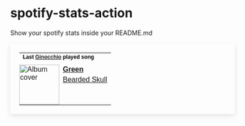 # spotify-stats-action
Show your spotify stats inside your README.md


<!-- START_SECTION: Spotify Stats -->
<table style="border: none; padding: 20px; box-shadow: 0px 4px 12px rgba(0, 0, 0, 0.1); max-width: 100%; font-family: Arial, sans-serif;">
  <tr>
    <td colspan="2" style="padding-bottom: 10px;">
      <h4 style="margin: 0; font-size: 12px; color: black;">Last <a href="https://open.spotify.com/user/giuliotognetto00">Ginocchio</a> played song</h4>
    </td>
  </tr>
  <tr>
    <td style="padding: 0;">
      <img src="https://i.scdn.co/image/ab67616d0000b2732152d0cce3e224cb63dd4dbe" href="https://open.spotify.com/track/45QnUF5R9Q7vn2yNuFl0iv" alt="Album cover" style="width: 90px; height: 90px;">
    </td>
    <td style="vertical-align: top;">
      <p style="margin: 0; color: black;"><a href="https://open.spotify.com/track/45QnUF5R9Q7vn2yNuFl0iv"><strong>Green</strong></a></p>
      <p style="margin: 5px 0 0 0; color: grey;"><a href="https://open.spotify.com/artist/1YXukrpYcexmNOjhhRr2Ea">Bearded Skull</a></p>
    </td>
  </tr>
</table>






<!-- END_SECTION: Spotify Stats -->